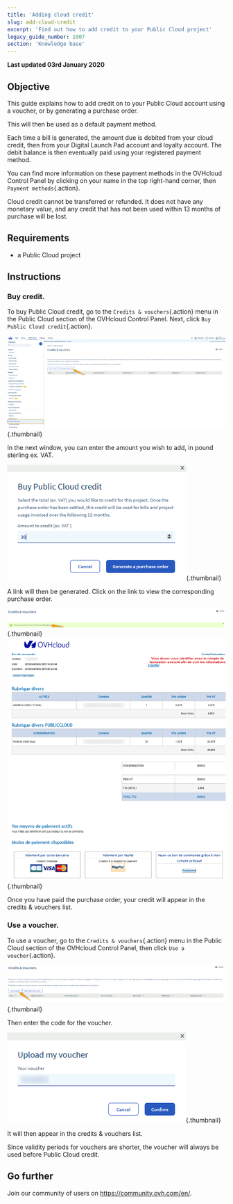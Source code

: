 ```yaml
---
title: 'Adding cloud credit'
slug: add-cloud-credit
excerpt: 'Find out how to add credit to your Public Cloud project'
legacy_guide_number: 1907
section: 'Knowledge base'
---
```


**Last updated 03rd January 2020**

## Objective

This guide explains how to add credit on to your Public Cloud account using a voucher, or by generating a purchase order.

This will then be used as a default payment method.

Each time a bill is generated, the amount due is debited from your cloud credit, then from your Digital Launch Pad account and loyalty account. The debit balance is then eventually paid using your registered payment method. 

You can find more information on these payment methods in the OVHcloud Control Panel by clicking on your name in the top right-hand corner, then `Payment methods`{.action}.

Cloud credit cannot be transferred or refunded. It does not have any monetary value, and any credit that has not been used within 13 months of purchase will be lost.

## Requirements

* a Public Cloud project


## Instructions

### Buy credit.

To buy Public Cloud credit, go to the `Credits & vouchers`{.action} menu in the Public Cloud section of the OVHcloud Control Panel. Next, click `Buy Public Cloud credit`{.action}.


![addpubliccloudcredit](images/buycredit1.png){.thumbnail}

In the next window, you can enter the amount you wish to add, in pound sterling ex. VAT.

![addpubliccloudcredit](images/buycredit2.png){.thumbnail}

A link will then be generated. Click on the link to view the corresponding purchase order.

![addpubliccloudcredit](images/buycredit3.png){.thumbnail}
![addpubliccloudcredit](images/buycredit4.png){.thumbnail}

Once you have paid the purchase order, your credit will appear in the credits & vouchers list.

### Use a voucher.

To use a voucher, go to the `Credits & vouchers`{.action} menu in the Public Cloud section of the OVHcloud Control Panel, then click `Use a voucher`{.action}.

![addpubliccloudcredit](images/buycredit6.png){.thumbnail}

Then enter the code for the voucher.

![addpubliccloudcredit](images/buycredit7.png){.thumbnail}

It will then appear in the credits & vouchers list.

Since validity periods for vouchers are shorter, the voucher will always be used before Public Cloud credit.

## Go further

Join our community of users on <https://community.ovh.com/en/>.